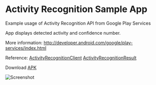 Activity Recognition Sample App
============================

Example usage of Activity Recognition API from Google Play Services

App displays detected activity and confidence number.

More information:
http://developer.android.com/google/play-services/index.html

Reference:
[ActivityRecognitionClient](http://developer.android.com/reference/com/google/android/gms/location/ActivityRecognitionClient.html)
[ActivityRecognitionResult](http://developer.android.com/reference/com/google/android/gms/location/ActivityRecognitionResult.html)

Download [APK](https://raw.github.com/anod/ActivityRecognitionSampleApp/master/ActivityTest.apk)

![Screenshot](https://raw.github.com/anod/ActivityRecognitionSampleApp/master/activity_recognition.png)

